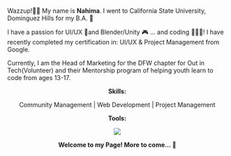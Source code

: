 Wazzup!👋🏽 My name is **Nahima**. I went to California State University, Dominguez Hills for my B.A. 🏫

I have a passion for UI/UX 📝and Blender/Unity 🎮 ... and coding 👩🏽‍💻! I have recently completed my certification in: UI/UX & Project Management from Google.

Currently, I am the Head of Marketing for the DFW chapter for Out in Tech(Volunteer) and their Mentorship program of helping youth learn to code from ages 13-17.

<p align="center"><strong>Skills:</strong></p>
<p align="center">
Community Management | Web Development | Project Management
 </p>

<p align="center"><strong>Tools:</strong></p>
<p align="center">
  <a href="https://skillicons.dev">
    <img src="https://skillicons.dev/icons?i=js,html,css,aws,gcp,react,blender,figma,gitlab,ai,ps,py,unity,vscode,wordpress,xd&perline=8" />
  </a>
</p>


<p align="center"><strong>Welcome to my Page! More to come... 🎊</strong></p>


<!---
RoxxySlaughter/RoxxySlaughter is a ✨ special ✨ repository because its `README.md` (this file) appears on your GitHub profile.
You can click the Preview link to take a look at your changes.
--->
